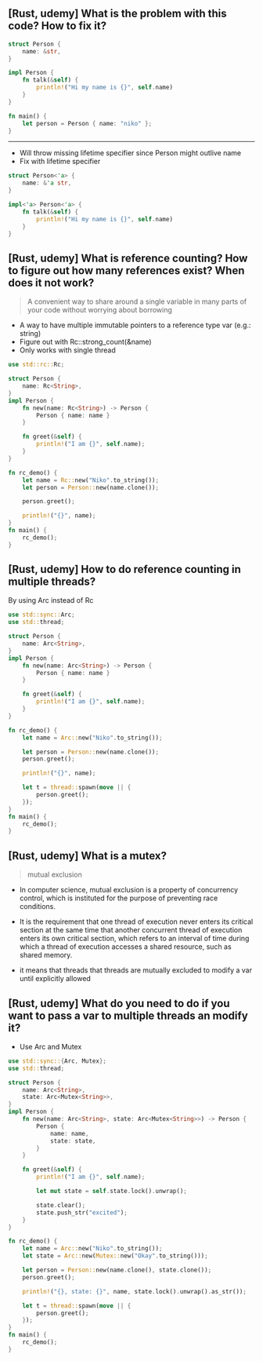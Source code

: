 ## [Rust, udemy] What is the problem with this code? How to fix it?

```rust
struct Person {
    name: &str,
}

impl Person {
    fn talk(&self) {
        println!("Hi my name is {}", self.name)
    }
}

fn main() {
    let person = Person { name: "niko" };
}
```

---

* Will throw missing lifetime specifier since Person might outlive name
* Fix with lifetime specifier


```rust
struct Person<'a> {
    name: &'a str,
}

impl<'a> Person<'a> {
    fn talk(&self) {
        println!("Hi my name is {}", self.name)
    }
}
```


## [Rust, udemy] What is reference counting? How to figure out how  many references exist? When does it not work?


> A convenient way to share around a single variable in many parts of your code without worrying about borrowing

* A way to have multiple immutable pointers to a reference type var (e.g.: string)
* Figure out with Rc::strong_count(&name)
* Only works with single thread


```rust
use std::rc::Rc;

struct Person {
    name: Rc<String>,
}
impl Person {
    fn new(name: Rc<String>) -> Person {
        Person { name: name }
    }

    fn greet(&self) {
        println!("I am {}", self.name);
    }
}

fn rc_demo() {
    let name = Rc::new("Niko".to_string());
    let person = Person::new(name.clone());

    person.greet();

    println!("{}", name);
}
fn main() {
    rc_demo();
}

```


## [Rust, udemy] How to do reference counting in multiple threads?

By using Arc instead of Rc


```rust
use std::sync::Arc;
use std::thread;

struct Person {
    name: Arc<String>,
}
impl Person {
    fn new(name: Arc<String>) -> Person {
        Person { name: name }
    }

    fn greet(&self) {
        println!("I am {}", self.name);
    }
}

fn rc_demo() {
    let name = Arc::new("Niko".to_string());

    let person = Person::new(name.clone());
    person.greet();

    println!("{}", name);

    let t = thread::spawn(move || {
        person.greet();
    });
}
fn main() {
    rc_demo();
}

```


## [Rust, udemy] What is a mutex?

> mutual exclusion


* In computer science, mutual exclusion is a property of concurrency control, which is instituted for the purpose of preventing race conditions. 
* It is the requirement that one thread of execution never enters its critical section at the same time that another concurrent thread of execution enters its own critical section, which refers to an interval of time during which a thread of execution accesses a shared resource, such as shared memory. 

* it means that threads that threads are mutually excluded to modify a var until explicitly allowed


## [Rust, udemy] What do you need to do if you want to pass a var to multiple threads an modify it?

* Use Arc and Mutex


```rust
use std::sync::{Arc, Mutex};
use std::thread;

struct Person {
    name: Arc<String>,
    state: Arc<Mutex<String>>,
}
impl Person {
    fn new(name: Arc<String>, state: Arc<Mutex<String>>) -> Person {
        Person {
            name: name,
            state: state,
        }
    }

    fn greet(&self) {
        println!("I am {}", self.name);

        let mut state = self.state.lock().unwrap();

        state.clear();
        state.push_str("excited");
    }
}

fn rc_demo() {
    let name = Arc::new("Niko".to_string());
    let state = Arc::new(Mutex::new("Okay".to_string()));

    let person = Person::new(name.clone(), state.clone());
    person.greet();

    println!("{}, state: {}", name, state.lock().unwrap().as_str());

    let t = thread::spawn(move || {
        person.greet();
    });
}
fn main() {
    rc_demo();
}

```




